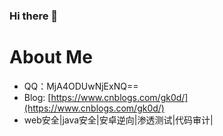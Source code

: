 ### Hi there 👋

<!--
**gk0d/gk0d** is a ✨ _special_ ✨ repository because its `README.md` (this file) appears on your GitHub profile.

Here are some ideas to get you started:

- 🔭 I’m currently working on ...
- 🌱 I’m currently learning ...
- 👯 I’m looking to collaborate on ...
- 🤔 I’m looking for help with ...
- 💬 Ask me about ...
- 📫 How to reach me: ...
- 😄 Pronouns: ...
- ⚡ Fun fact: ...
-->
# About Me
- QQ：MjA4ODUwNjExNQ==
- Blog: [https://www.cnblogs.com/gk0d/](https://www.cnblogs.com/gk0d/)
- web安全|java安全|安卓逆向|渗透测试|代码审计|
